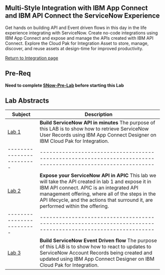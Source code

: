 ## Multi-Style Integration with IBM App Connect and IBM API Connect the ServiceNow Experience

Get hands on building API and Event driven flows in this day in the life experience integrating with ServiceNow. Create no-code integrations using IBM App Connect and expose and manage the APIs created with IBM API Connect. Explore the Cloud Pak for Integration Asset to store, manage, discover, and reuse assets at design-time for improved productivity. 

[Return to Integration page](../index.md)

## Pre-Req
**Need to complete [SNow-Pre-Lab](SNow-Pre-Lab/SNow-Pre-Lab.md) before starting this Lab** 

## Lab Abstracts

|  Subject                            | Description                                            |                                                               
|-------------------------|------------------------------------------------------------------------------------------------------------|
| [Lab 1](Lab_1/ReadMe.md)       | **Build ServiceNow API in minutes** The purpose of this LAB is to show how to retrieve ServiceNow User Records using IBM App Connect Designer on IBM Cloud Pak for Integration.
|-------------------------|------------------------------------------------------------------------------------------------------------|
| [Lab 2](Lab_2/ReadMe.md)       | **Expose your ServiceNow API in APIC** This lab we will take the API created in lab 1 and expose it in IBM API connect.  APIC is an integrated API management offering, where all of the steps in the API lifecycle, and the actions that surround it, are performed within the offering.
|-------------------------|------------------------------------------------------------------------------------------------------------|
| [Lab 3](Lab_3/ReadMe.md)       | **Build ServiceNow Event Driven flow** The purpose of this LAB is to show how to react to updates to ServiceNow Account Records being created and updated  using IBM App Connect Designer on IBM Cloud Pak for Integration. 